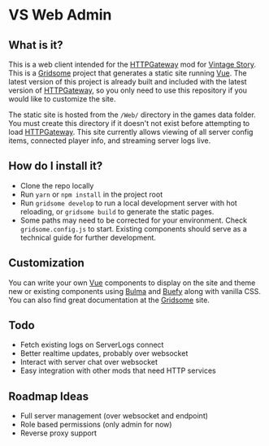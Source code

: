 # VS Web Admin

## What is it?

This is a web client intended for the [HTTPGateway][http] mod for [Vintage Story][vs]. This is a [Gridsome][grid] project that generates a static site running [Vue][vue]. The latest version of this project is already built and included with the latest version of [HTTPGateway][http], so you only need to use this repository if you would like to customize the site.

The static site is hosted from the `/Web/` directory in the games data folder. You must create this directory if it doesn't not exist before attempting to load [HTTPGateway][http]. This site currently allows viewing of all server config items, connected player info, and streaming server logs live.

## How do I install it?

- Clone the repo locally
- Run `yarn` or `npm install` in the project root
- Run `gridsome develop` to run a local development server with hot reloading, or `gridsome build` to generate the static pages.
- Some paths may need to be corrected for your environment. Check `gridsome.config.js` to start. Existing components should serve as a technical guide for further development.

## Customization

You can write your own [Vue][vue] components to display on the site and theme new or existing components using [Bulma][bul] and [Buefy][bue] along with vanilla CSS. You can also find great documentation at the [Gridsome][grid] site.

## Todo

- Fetch existing logs on ServerLogs connect
- Better realtime updates, probably over websocket
- Interact with server chat over websocket
- Easy integration with other mods that need HTTP services

## Roadmap Ideas

- Full server management (over websocket and endpoint)
- Role based permissions (only admin for now)
- Reverse proxy support

[http]: https://github.com/tharin2002/httpgateway
[vs]: https://www.vintagestory.at/
[eio]: https://github.com/unosquare/embedio
[ng]: https://www.nginx.com/
[isrv]: http://apidocs.vintagestory.at/api/Vintagestory.API.Server.IServerAPI.html
[bue]: https://buefy.org/
[bul]: https://bulma.io/
[vue]: https://vuejs.org/
[grid]: https://gridsome.org/
